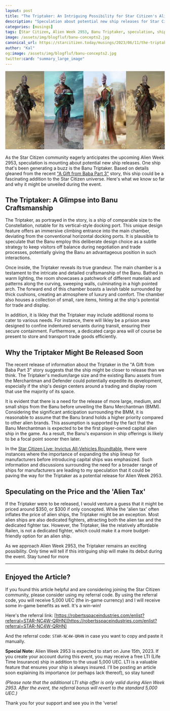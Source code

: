 ```yaml
---
layout: post
title: "The Triptaker: An Intriguing Possibility for Star Citizen's Alien Week 2953"
description: "Speculation about potential new ship releases for Star Citizen's Alien Week 2953. A detailed look at the Banu Triptaker based on the recent 'A Gift from Baba Part 3' story."
categories: [musings]
tags: [Star Citizen, Alien Week 2953, Banu Triptaker, speculation, ships]
image: /assets/img/blogfluf/banu-concepts2.jpg
canonical_url: https://starcitizen.today/musings/2023/06/11/the-triptaker-an-intriguing-possibility-for-star-citizens-alien-week-2953.html
author: "Kal"
og:image: /assets/img/blogfluf/banu-concepts2.jpg
twitter:card: "summary_large_image"
---
```


![4 Banu standing side by side in a concept art picture](/assets/img/blogfluf/banu-concepts2.jpg)

As the Star Citizen community eagerly anticipates the upcoming Alien Week 2953, speculation is mounting about potential new ship releases. One ship that's been generating a buzz is the Banu Triptaker. Based on details gleaned from the recent ["A Gift from Baba Part 3"](https://robertsspaceindustries.com/comm-link/serialized-fiction/18184-A-Gift-For-Baba-Part-3) story, this ship could be a fascinating addition to the Star Citizen universe. Here's what we know so far and why it might be unveiled during the event.

## The Triptaker: A Glimpse into Banu Craftsmanship

The Triptaker, as portrayed in the story, is a ship of comparable size to the Constellation, notable for its vertical-style docking port. This unique design feature offers an immersive climbing entrance into the main chamber, deviating from the conventional horizontal docking ports. It is plausible to speculate that the Banu employ this deliberate design choice as a subtle strategy to keep visitors off balance during negotiation and trade processes, potentially giving the Banu an advantageous position in such interactions.

Once inside, the Triptaker reveals its true grandeur. The main chamber is a testament to the intricate and detailed craftsmanship of the Banu. Bathed in warm lighting, the room showcases a patchwork of different materials and patterns along the curving, sweeping walls, culminating in a high pointed arch. The forward end of this chamber boasts a lavish table surrounded by thick cushions, creating an atmosphere of luxury and comfort. The chamber also houses a collection of small, rare items, hinting at the ship's potential for trade and display.

In addition,  it is likley that the Triptaker may include additional rooms to cater to various needs. For instance, there will likley be a prision area designed to confine indentured servants during transit, ensuring their secure containment. Furthermore, a dedicated cargo area will of course be present to store and transport trade goods efficiently. 

## Why the Triptaker Might Be Released Soon

The recent release of information about the Triptaker in the "A Gift from Baba Part 3" story suggests that the ship might be closer to release than we think. The Triptaker's medium/large size and the existing Banu assets from the Merchantman and Defender could potentially expedite its development, especially if the ship's design centers around a trading and display room that use the majority of its space.

It is evident that there is a need for the release of more large, medium, and small ships from the Banu before unveiling the Banu Merchantman (BMM). Considering the significant anticipation surrounding the BMM, it is reasonable to assume that the Banu brand holds a higher priority compared to other alien brands. This assumption is supported by the fact that the Banu Merchantman is expected to be the first player-owned capital alien ship in the game. As a result, the Banu's expansion in ship offerings is likely to be a focal point sooner then later.

In the [Star Citizen Live: Invictus All-Vehicles Roundtable](https://www.youtube.com/watch?v=LSM8kao5Q6k), there were instances where the importance of expanding the ship lineup for manufacturers before introducing capital ships was emphasized.  Such information and discussions surrounding the need for a broader range of ships for manufacturers are leading to my speculation that it could be paving the way for the Triptaker as a potential release for Alien Week 2953.

## Speculating on the Price and the 'Alien Tax'

If the Triptaker were to be released, I would venture a guess that it might be priced around $350, or $300 if only concepted. While the 'alien tax' often inflates the price of alien ships, the Triptaker might be an exception. Most alien ships are also dedicated fighters, attracting both the alien tax and the dedicated fighter tax. However, the Triptaker, like the relatively affordable Railen, is not a dedicated fighter, which could make it a more budget-friendly option for an alien ship.

As we approach Alien Week 2953, the Triptaker remains an exciting possibility. Only time will tell if this intriguing ship will make its debut during the event. Stay tuned for more

---

## Enjoyed the Article?

If you found this article helpful and are considering joining the Star Citizen community, please consider using my referral code. By using the referral code, you will receive 5,000 UEC (the in-game currency) and I will receive some in-game benefits as well. It's a win-win!

Here's the referral link: [https://robertsspaceindustries.com/enlist?referral=STAR-NC4W-QRHN](https://robertsspaceindustries.com/enlist?referral=STAR-NC4W-QRHN)

And the referral code: ```STAR-NC4W-QRHN``` in case you want to copy and paste it manually.

**Special Note:** Alien Week 2953 is expected to start on June 15th, 2023. If you create your account during this event, you may receive a free LTI (Life Time Insurance) ship in addition to the usual 5,000 UEC. LTI is a valuable feature that ensures your ship is always insured. I'll be posting an article soon explaining its importance (or perhaps lack thereof), so stay tuned!

*(Please note that the additional LTI ship offer is only valid during Alien Week 2953. After the event, the referral bonus will revert to the standard 5,000 UEC.)*

Thank you for your support and see you in the 'verse!